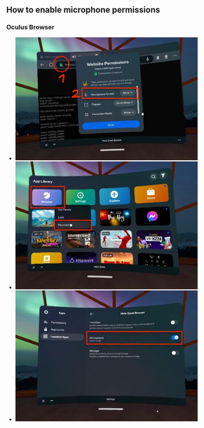 ## How to enable microphone permissions

### Oculus Browser

- ![Oculus Browser Permissions - Page](./media/oculus-browser-permissions-1.jpg)
- ![Oculus Browser Permissions - App](./media/oculus-browser-permissions-2.jpg)
- ![Oculus Browser Permissions - App](./media/oculus-browser-permissions-3.jpg)